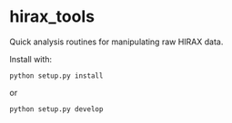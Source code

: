 # hirax_tools
Quick analysis routines for manipulating raw HIRAX data.

Install with:

`python setup.py install`

or 

`python setup.py develop`
